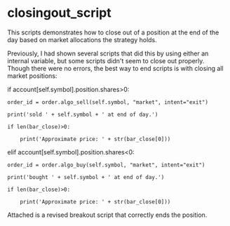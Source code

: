 # closingout_script
This scripts demonstrates how to close out of a position at the end of the day based on market allocations the strategy holds.

Previously, I had shown several scripts that did this by using either an internal variable, but some scripts didn't seem to close out
properly. Though there were no errors, the best way to end scripts is with closing all market positions:

if account[self.symbol].position.shares>0:

    order_id = order.algo_sell(self.symbol, "market", intent="exit")
    
    print('sold ' + self.symbol + ' at end of day.')
    
    if len(bar_close)>0:
    
        print('Approximate price: ' + str(bar_close[0]))
        
elif account[self.symbol].position.shares<0:

    order_id = order.algo_buy(self.symbol, "market", intent="exit")
    
    print('bought ' + self.symbol + ' at end of day.')
    
    if len(bar_close)>0:
    
        print('Approximate price: ' + str(bar_close[0]))
        
        
        
        
        
Attached is a revised breakout script that correctly ends the position.
